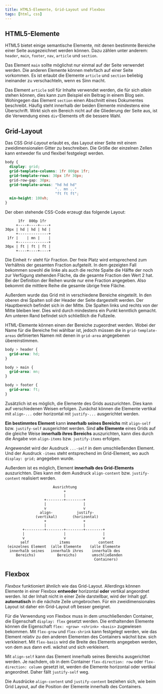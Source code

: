 ```yaml
---
title: HTML5-Elemente, Grid-Layout und Flexbox
tags: [html, css]
---
```


## HTML5-Elemente

HTML5 bietet einige semantische Elemente, mit denen bestimmte Bereiche einer Seite ausgezeichnet werden können. Dazu zählen unter anderem: `header`, `main`, `footer`, `nav`, `article` und `section`.

Das Element `main` sollte möglichst nur einmal auf der Seite verwendet werden. Die anderen Elemente können mehrfach auf einer Seite vorkommen. Es ist erlaubt die Elemente `article` und `section` beliebig ineinander zu verschachteln, wenn es Sinn macht.

Das Element `article` soll für Inhalte verwendet werden, die für sich _allein_ stehen können, dies kann zum Beispiel ein Beitrag in einem Blog sein. Wohingegen das Element `section` einen Abschnitt eines Dokumentes beschreibt. Häufig steht innerhalb der beiden Elemente mindestens eine Überschrift. Wirkt sich ein Bereich nicht auf die Gliederung der Seite aus, ist die Verwendung eines `div`-Elements oft die bessere Wahl.

## Grid-Layout

Das CSS _Grid-Layout_ erlaubt es, das Layout einer Seite mit einem zweidimensionalen Gitter zu beschreiben. Die Größe der einzelnen Zellen kann entweder fix und flexibel festgelegt werden.

```css
body {
  display: grid;
  grid-template-columns: 1fr 800px 1fr;
  grid-template-rows: 30px 1fr 30px;
  grid-row-gap: 30px;
  grid-template-areas: "hd hd hd"
                       ".. mn .."
                       "ft ft ft";
  min-height: 100vh;
}
```

Der oben stehende CSS-Code erzeugt das folgende Layout:

          1fr  800p 1fr
         +----+----+----+
    30px | hd | hd | hd |
         +--------------+
     1fr |    | mn |    |
         +--------------+
    30px | ft | ft | ft |
         +----+----+----+

Die Einheit `fr` steht für Fraction. Der freie Platz wird entsprechend zum Verhältnis der gesamten Fraction aufgeteilt. In dem gezeigten Fall bekommen sowohl die linke als auch die rechte Spalte die Hälfte der noch zur Verfügung stehenden Fläche, da die gesamte Fraction den Wert 2 hat. Bei der Definition der Reihen wurde nur eine Fraction angegeben. Also bekommt die mittlere Reihe die gesamte übrige freie Fläche.

Außerdem wurde das Grid mit in verschiedene Bereiche eingeteilt. In den oberen drei Spalten soll der Header der Seite dargestellt werden. Der Hauptbereich befindet sich in der Mitte. Die Spalten links und rechts von der Mitte bleiben leer. Dies wird durch mindestens ein Punkt kenntlich gemacht. Am unteren Rand befindet sich schließlich die Fußzeile.

HTML-Elemente können einen der Bereiche zugeordnet werden. Wobei der Name für die Bereiche frei wählbar ist, jedoch müssen die in `grid-template-areas` definierten Namen mit denen in `grid-area` angegebenen übereinstimmen.

```css
body > header {
  grid-area: hd;
}

body > main {
  grid-area: mn;
}

body > footer {
  grid-area: ft;
}
```

Zusätzlich ist es möglich, die Elemente des Grids auszurichten. Dies kann auf verschiedenen Weisen erfolgen. Zunächst können die Elemente vertikal mit `align-...` oder horizontal mit `justify-...` ausgerichtet werden.

**Ein bestimmtes Element** kann **innerhalb seines Bereichs** mit `align-self` bzw. `justify-self` ausgerichtet werden. Sind **alle Elemente** eines Grids auf die gleiche Weise **innerhalb ihres Bereichs** auszurichten, kann dies durch die Angabe von `align-items` bzw. `justify-items` erfolgen.

Angewendet wird der Ausdruck `...-self` in dem umschließenden Element. Und der Ausdruck `-items` steht entsprechend im Grid-Element, wo auch `display: grid;` angegeben wurde.

Außerdem ist es möglich, Element **innerhalb des Grid-Elements** auszurichten. Dies kann mit dem Ausdruck `align-content` bzw. `justify-content` realisiert werden.

                          Ausrichtung
                               +
                               |
                      +--------+--------+
                      |                 |
                      v                 v
                    align-           justify-
                  (vertikal)       (horizontal)
                      +                 +
                      |                 |
            +---------+--------+--------+--------+
            |                  |                 |
            v                  v                 v
           self              items             content
     (einzelnes Element  (alle Elemente    (alle Elemente
      innerhalb seines   innerhalb ihres    innerhalb des
         Bereichs)          Bereichs)       umschließenden
                                             Containers)

## Flexbox

_Flexbox_ funktioniert ähnlich wie das Grid-Layout. Allerdings können Elemente in einer Flexbox **entweder** horizontal **oder** vertikal angeordnet werden. Ist der Inhalt nicht in einer Zeile darstellbar, wird der Inhalt ggf. **automatisch** in die nächste Zeile umgebrochen. Für ein zweidimensionales Layout ist daher ein Grid-Layout oft besser geeignet.

Für die Verwendung von Flexbox muss in dem umschließenden Container, die Eigenschaft `display: flex` gesetzt werden. Die enthaltenden Elemente können die Eigenschaft `flex: <grow> <shrink> <basis>` zugewiesen bekommen. Mit `flex-grow` und `flex-shrink` kann festgelegt werden, wie das Element relativ zu den anderen Elementen des Containers wächst bzw. sich verkleinert. Mit `flex-basis` wird die Breite des Elements angegeben werden, von dem aus dann evtl. wächst und sich verkleinert.

Mit `align-self` kann das Element innerhalb seines Bereichs ausgerichtet werden. Je nachdem, ob in dem Container `flex-direction: row` oder `flex-direction: column` gesetzt ist, werden die Elemente horizontal oder vertikal angeordnet. Daher fällt `justify-self` weg.

Die Ausdrücke `align-content` und `justify-content` beziehen sich, wie beim Grid Layout, auf die Position der Elemente innerhalb des Containers.
